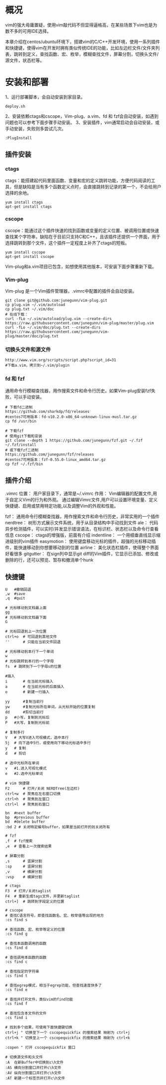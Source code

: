 # 概况
vim的强大毋庸置疑，使用vim敲代码不但显得逼格高，在某些场景下vim也是为数不多的可用IDE选择。

本章介绍在centos/ubuntu环境下，搭建vim的C/C++开发环境，使用一系列插件和快捷键，使得vim在开发时拥有类似传统IDE的功能，比如左边栏文件/文件夹列表，跳转到定义，查找函数、宏、枚举，模糊查找文件，屏幕分割，切换头文件/源文件，状态栏等。


# 安装和部署
1、运行部署脚本，会自动安装到家目录。
```shell
deploy.sh
```
2、安装依赖ctags和cscope，Vim-plug、a.vim、fd 和 fzf会自动安装，如遇到问题也可以参考下面步骤手动安装。
3、安装插件，vim通常启动会自动安装，或手动安装，失败则多尝试几次。
```shell
:PlugInstall
```


## 插件安装

### ctags
ctags：能搭建起代码里面函数、变量和宏的定义跳转功能，方便代码阅读的工具，但是缺陷是当有多个函数定义点时，会直接跳转到记录的第一个，不会给用户选择的余地。
```shell
yum install ctags
apt-get install ctags
```

### cscope
cscope：能通过这个插件快速的找到函数或变量的定义位置、被调用位置或快速查找某个字符串，缺陷在于目前只支持C和C++，且该插件还提供一个界面，用于选择跳转到那个文件，这个插件一定程度上补齐了ctags的短板。
```shell
yum install cscope
apt-get install cscope
```

Vim-plug和a.vim项目已包含，如想使用其他版本，可安装下面步骤重新下载。

### Vim-plug
Vim-plug 是一个Vim插件管理器，.vimrc中配置的插件会自动安装。
```shell
git clone git@github.com:junegunn/vim-plug.git
cp plug.vim ~/.vim/autoload
cp plug.txt ~/.vim/doc
# 在线下载：
curl -fLo ~/.vim/autoload/plug.vim --create-dirs https://raw.githubusercontent.com/junegunn/vim-plug/master/plug.vim
curl -fLo ~/.vim/doc/plug.txt --create-dirs https://raw.githubusercontent.com/junegunn/vim-plug/master/doc/plug.txt
```

### 切换头文件和源文件
```shell
http://www.vim.org/scripts/script.php?script_id=31
#下载a.vim，拷贝到~/.vim/plugin
```

### fd 和 fzf
通用命令行模糊查找器，用作搜索文件和命令行历史。如果Vim-plug安装fzf失败，可以手动安装。
```shell
# 下载fd二进制
https://github.com/sharkdp/fd/releases
#centos7可用版本：fd-v10.2.0-x86_64-unknown-linux-musl.tar.gz
cp fd /usr/bin

# 下载fzf
# 使用git下载和安装
git clone --depth 1 https://github.com/junegunn/fzf.git ~/.fzf
~/.fzf/install
# 或下载fzf二进制
https://github.com/junegunn/fzf/releases
#centos7可用版本：fzf-0.55.0-linux_amd64.tar.gz
cp fzf ~/.fzf/bin
```

## 插件介绍
.vimrc
位置： 用户家目录下，通常是~/.vimrc
作用： Vim编辑器的配置文件,用于自定义Vim的行为和外观。
通过编辑Vimrc文件,用户可以设置环境变量、定义快捷键、启用或禁用特定功能,以及调整Vim的外观和性能。

fzf：			通用命令行模糊查找器，用作搜索文件和命令行历史，非常实用的一个插件
nerdtree：		树形方式展示文件系统，用于从目录结构中手动找到文件
ale： 			代码异步检测插件，可以实时/并发显示错误语法，在标识栏、状态栏以及命令行查看信息
cscope：		ctags的增强版，前面有介绍
indentline：	一个用细垂直线显示缩进级别的vim插件
easymotion：	使用键盘移动光标的插件，超强的光标移动插件，能快速移动到你想要移动到的位置
airline：		美化状态栏插件，使得整个界面好看很多
gitgutter：		在sign列中显示git diff的Vim插件，它显示已添加、修改或删除的行，还可以预览、暂存和撤消单个hunk


## 快捷键
```shell
U	#撤销回退
,w	#save
,q	#quit

# 光标移动到文档最上面
gg
# 光标移动到文档最下面
G

# 光标回退到上一次位置
ctrl+o	# 可回退到其他文件
''		# 只能在当前文件回退

# 光标移动到本行下一个单词
w
# 光标跳转到本行的一个字母
fs	# 跳转到下一个字母s的位置

#插入
i       # 在当前光标插入
a       # 在当前光标的后面插入
o       # 新建一行插入

yy		#复制当前行
yw		#复制光标所在单词，从光标开始的位置复制
dd		#剪切当前行
p	#小写，复制到光标后
P	#大写，复制到光标前

# 复制多行
V	# 大写V进入可视模式，选中本行
5j	# 向下选中5行，或使用向下移动光标选中多行
y	# 复制
d	# 剪切

# 选中光标所在单词
v	#1.进入可视化模式
e	#2.选中光标单词

# vim 快捷键
F2		# 打开/关闭 NERDTree(左边栏)
ctrl+w	# 聚焦在左右窗口切换
ctrl+h	# 聚焦到左窗口
ctrl+l	# 聚焦到右窗口

bn	#next buffer
bp	#previous buffer
bd  #delete buffer
:bd 2 # 关闭特定编号buffer，如果是当前打开的则关闭所有

# fzf
,f	# fzf搜索
,e	# 查看上一次搜索结果

# 屏幕分割
,s		# 竖屏分割
:sp		# 竖屏分割
,v		# 横屏分割
:vsp	# 横屏分割

# ctags 
F3	# 打开/关闭taglist
F4	# 重新生成tags文件，并更新taglist
ctrl+]	# 跳转到字段定义的位置

# cscope
# 查找C语言符号，即查找函数名、宏、枚举值等出现的地方
:cs find s 

# 查找函数、宏、枚举等定义的位置
:cs find g 

# 查找本函数调用的函数
:cs find d 

# 查找调用本函数的函数
:cs find c 

# 查找指定的字符串
:cs find t 

# 查找egrep模式，相当于egrep功能，但查找速度快多了
:cs find e 

# 查找并打开文件，类似vim的find功能
:cs find f 

# 查找包含本文件的文件
:cs find i 

# 找到多个结果，可使用下面快捷键切换
ctrl+j " 切换至下一个 cscopequickfix 的搜索结果 映射为 ctrl+j
ctrl+k " 切换至上一个 cscopequickfix 的搜索结果 映射为 ctrl+k

:copen " 打开 cscopequickfix 窗口

# 切换源文件和头文件
:A	在新Buffer中切换到c\h文件
:AS	横向分割窗口并打开c\h文件
:AV	纵向分割窗口并打开c\h文件
:AT	新建一个标签页并打开c\h文件
```
